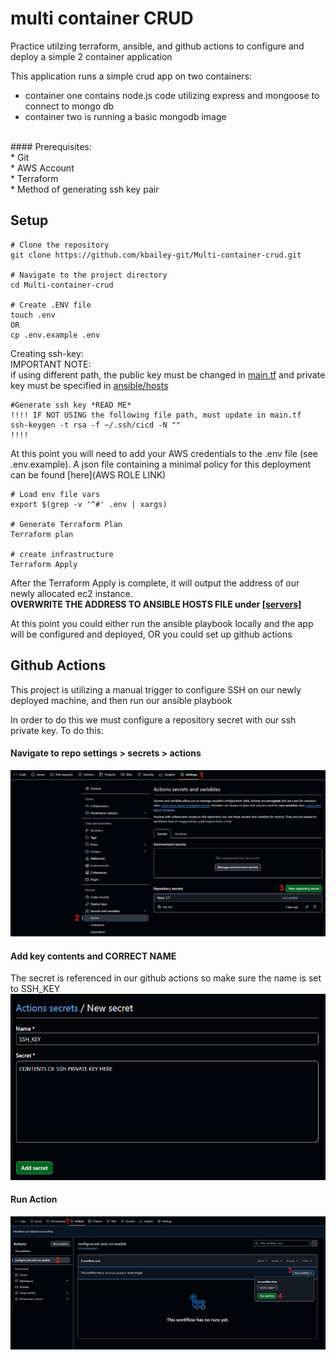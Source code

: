 # multi container CRUD
Practice utilzing terraform, ansible, and github actions to configure and deploy a simple 2 container application

This application runs a simple crud app on two containers:
* container one contains node.js code utilizing express and mongoose to connect to mongo db
* container two is running a basic mongodb image

</br>
#### Prerequisites: </br>
* Git </br>
* AWS Account </br>
* Terraform </br>
* Method of generating ssh key pair </br>


## Setup

```
# Clone the repository
git clone https://github.com/kbailey-git/Multi-container-crud.git

# Navigate to the project directory
cd Multi-container-crud

# Create .ENV file
touch .env
OR
cp .env.example .env

```
Creating ssh-key:</br>
IMPORTANT NOTE: </br>if using different path, the public key must be changed in [main.tf](https://github.com/kbailey-git/Multi-container-crud/blob/048b1be80f73e69d32a96bea1f8798b682529f64/main.tf#L39) and private key must be specified in [ansible/hosts](https://github.com/kbailey-git/Multi-container-crud/blob/048b1be80f73e69d32a96bea1f8798b682529f64/ansible/hosts#L5) 
```
#Generate ssh key *READ ME*
!!!! IF NOT USING the following file path, must update in main.tf
ssh-keygen -t rsa -f ~/.ssh/cicd -N ""
!!!! 

```



At this point you will need to add your AWS credentials to the .env file (see .env.example). A json file containing a minimal policy for this deployment can be found [here](AWS ROLE LINK)


```
# Load env file vars
export $(grep -v '^#' .env | xargs)

# Generate Terraform Plan
Terraform plan

# create infrastructure 
Terraform Apply

```

After the Terraform Apply is complete, it will output the address of our newly allocated ec2 instance. </br>
**OVERWRITE THE ADDRESS TO ANSIBLE HOSTS FILE under [[servers]](https://github.com/kbailey-git/Multi-container-crud/blob/048b1be80f73e69d32a96bea1f8798b682529f64/ansible/hosts#L2)**

At this point you could either run the ansible playbook locally and the app will be configured and deployed,
OR you could set up github actions

## Github Actions

This project is utilizing a manual trigger to configure SSH on our newly deployed machine, and then run our ansible playbook

In order to do this we must configure a repository secret with our ssh private key. To do this:

#### Navigate to repo settings > secrets > actions
![add_secret](img/add_secret.png)

#### Add key contents and CORRECT NAME
The secret is referenced in our github actions so make sure the name is set to SSH_KEY
![secret_ui](img/secret_ui.png)

#### Run Action
![run_Action](img/run_Action.png)